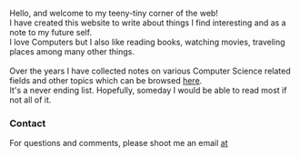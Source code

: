 Hello, and welcome to my teeny-tiny corner of the web!\
I have created this website to write about things I find interesting and as a note to my future self. \
I love Computers but I also like reading books, watching movies, traveling places among many other things.\
\
Over the years I have collected notes on various Computer Science related fields and other topics which can be browsed [here](../notes/). \
It's a never ending list. Hopefully, someday I would be able to read most if not all of it.


### Contact

For questions and comments, please shoot me an email [at](mailto:kumarravi1165@gmail.com)

